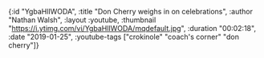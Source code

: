 {:id "YgbaHlIWODA",
 :title "Don Cherry weighs in on celebrations",
 :author "Nathan Walsh",
 :layout :youtube,
 :thumbnail "https://i.ytimg.com/vi/YgbaHlIWODA/mqdefault.jpg",
 :duration "00:02:18",
 :date "2019-01-25",
 :youtube-tags ["crokinole" "coach's corner" "don cherry"]}




